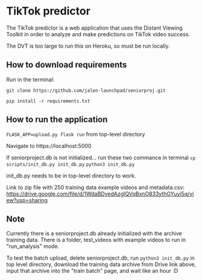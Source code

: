 # TikTok predictor
The TikTok predictor is a web application that uses the Distant Viewing Toolkit in order to analyze and make predictions on TikTok video success.

The DVT is too large to run this on Heroku, so must be run locally.

## How to download requirements

Run in the terminal:
```
git clone https://github.com/jalen-launchpad/seniorproj.git
```
```
pip install -r requirements.txt
```
## How to run the application

```FLASK_APP=upload.py flask run``` from top-level directory

Navigate to https://localhost:5000

If seniorproject.db is not initialized... run these two commance  in terminal
```cp scripts/init_db.py init_db.py```
```python3 init_db.py```

init_db.py needs to be in top-level directory to work.

Link to zip file with 250 training data example videos and metadata.csv: 
https://drive.google.com/file/d/1WdaBDvedAzgIQVqBxnO833ythGYuyj5q/view?usp=sharing

## Note

Currently there is a seniorproject.db already initialized with the archive training data.  There is a folder, test_videos with example videos to run in "run_analysis" mode.

To test the batch upload, delete seniorproject.db, run ```python3 init_db.py``` in top level directory, download the training data archive from Drive link above, input that archive into the "train batch" page, and wait like an hour :D 
